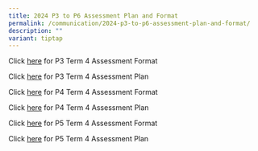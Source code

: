 ```yaml
---
title: 2024 P3 to P6 Assessment Plan and Format
permalink: /communication/2024-p3-to-p6-assessment-plan-and-format/
description: ""
variant: tiptap
---
```

<p>Click&nbsp;<a href="/files/Assessment Plan and Format/2024 Term 4/2024_Term_4_P3_Assessment_Format.pdf" rel="noopener nofollow" target="_blank">here</a> for
P3 Term 4 Assessment Format</p>
<p>Click&nbsp;<a href="/files/Assessment Plan and Format/2024 Term 4/2024_Term_4_P3_Assessment_Plan.pdf" rel="noopener nofollow" target="_blank">here</a> for
P3 Term 4 Assessment Plan</p>
<p>Click <a href="/files/Assessment Plan and Format/2024 Term 4/2024_Term_4_P4_Assessment_Format.pdf" rel="noopener nofollow" target="_blank">here</a>&nbsp;for
P4 Term 4 Assessment Format</p>
<p>Click&nbsp;<a href="/files/Assessment Plan and Format/2024 Term 4/2024_Term_4_P4_Assessment_Plan.pdf" rel="noopener nofollow" target="_blank">here</a>&nbsp;for
P4 Term 4 Assessment Plan</p>
<p>Click&nbsp;<a href="/files/Assessment Plan and Format/2024 Term 4/2024_Term_4_P5_Assessment_Format.pdf" rel="noopener nofollow" target="_blank">here</a>&nbsp;for
P5 Term 4 Assessment Format</p>
<p>Click <a href="/files/Assessment Plan and Format/2024 Term 4/2024_Term_4_P5_Assessment_Plan.pdf" rel="noopener nofollow" target="_blank">here</a> for
P5 Term 4 Assessment Plan</p>
<p></p>